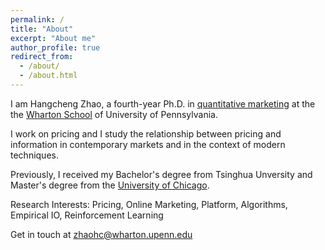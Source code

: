 ```yaml
---
permalink: /
title: "About"
excerpt: "About me"
author_profile: true
redirect_from: 
  - /about/
  - /about.html
---
```


<!-- Extra line break for spacing -->


I am Hangcheng Zhao, a fourth-year Ph.D. in [quantitative marketing](https://marketing.wharton.upenn.edu/phd-program-in-marketing/) at the the [Wharton School](https://www.wharton.upenn.edu/) of University of Pennsylvania. 

I work on pricing and I study the relationship between pricing and information in contemporary markets and in the context of modern techniques. 

Previously, I received my Bachelor's degree from Tsinghua Unversity and Master's degree from the [University of Chicago](https://www.uchicago.edu/en). 


Research Interests: Pricing, Online Marketing, Platform, Algorithms, Empirical IO, Reinforcement Learning

Get in touch at [zhaohc@wharton.upenn.edu](mailto:zhaohc@wharton.upenn.edu)
